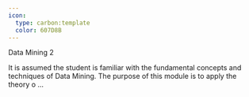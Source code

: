 ```yaml
---
icon:
  type: carbon:template
  color: 607D8B
---
```

Data Mining 2

It is assumed the student is familiar with the fundamental concepts and techniques of Data Mining. The purpose of this module is to apply the theory o ... 
